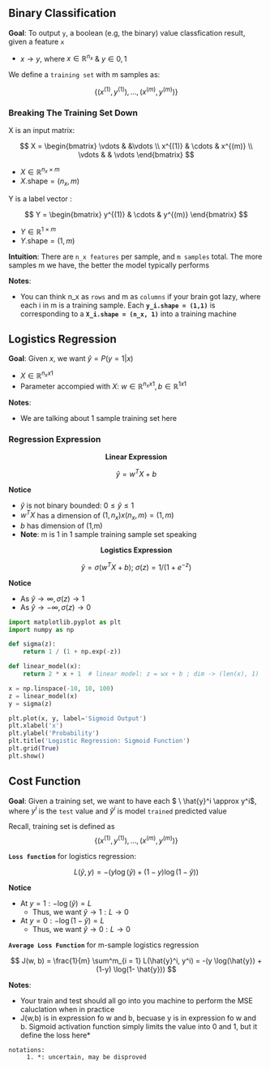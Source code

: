 ## Binary Classification
**Goal**: To output `y`, a boolean (e.g, the binary) value classfication result, given a feature  `x`
- $x \rightarrow y,$ where  $x \in \mathbb{R}^{n_x}$ & $y \in {0,1}$

We define a `training set` with m samples as:

$$
\{(x^{(1)}, y^{(1)}), \dots, (x^{(m)}, y^{(m)})\}
$$
### Breaking The Training Set Down
X is an input matrix:

$$
X = \begin{bmatrix}
\vdots  &         &\vdots \\
x^{(1)} & \cdots  & x^{(m)} \\
\vdots  &         & \vdots
\end{bmatrix}
$$ 
- $X \in \mathbb{R}^{n_x \times m}$
- $X.\text{shape} = (n_x, m)$

Y is a label vector :

$$
Y = \begin{bmatrix}
y^{(1)} & \cdots & y^{(m)}
\end{bmatrix}
$$

- $Y \in \mathbb{R}^{1 \times m}$
- $Y.\text{shape} = (1, m)$

**Intuition**: There are `n_x features` per sample, and  `m samples` total. The more samples m we have, the better the model typically performs


**Notes**:
- You can think n_x as `rows` and m as `columns` if your brain got lazy, where each i in m is a training sample. Each **`y_i.shape = (1,1)`** is corresponding to a **`X_i.shape = (n_x, 1)`** into a training machine

## Logistics Regression
**Goal**: Given $x$, we want $\hat{y} = P(y = 1 | x)$
- $X \in \mathbb{R}^{n_x x 1}$
- Parameter accompied with $X$: $w \in \mathbb{R}^{n_x x 1}, b \in \mathbb{R}^{1 x 1}$

**Notes**:
- We are talking about 1 sample training set here

### Regression Expression

<p align="center"><strong>Linear Expression</strong></p>

$$\hat{y} = w^T X + b$$

**Notice**
- $\hat{y}$ is not binary bounded: $0 \leq \hat{y} \leq 1$
- $w^TX$ has a dimension of $(1, n_x) x (n_x, m) = (1, m)$
- $b$ has dimension of (1,m)
- **Note**: m is 1 in 1 sample training sample set speaking

<p align="center"><strong>Logistics Expression</strong></p>

$$\hat{y} = \sigma(w^T X + b);\ \sigma(z) = 1/ (1 + e^{-z})$$

**Notice**
- As $\hat{y} \rightarrow \infty, \sigma(z) \rightarrow 1$
- As $\hat{y} \rightarrow -\infty, \sigma(z) \rightarrow 0$


```python
import matplotlib.pyplot as plt
import numpy as np

def sigma(z):
    return 1 / (1 + np.exp(-z))

def linear_model(x):
    return 2 * x + 1  # linear model: z = wx + b ; dim -> (len(x), 1)

x = np.linspace(-10, 10, 100)
z = linear_model(x)
y = sigma(z)

plt.plot(x, y, label='Sigmoid Output')
plt.xlabel('x')
plt.ylabel('Probability')
plt.title('Logistic Regression: Sigmoid Function')
plt.grid(True)
plt.show()
```

## Cost Function

**Goal**: Given a training set, we want to have each $ \ \hat{y}^i \approx y^i$, where $y^i$ is the `test` value  and $\hat{y}^i$ is model `trained` predicted value

Recall, training set is defined as 
$$
\{(x^{(1)}, y^{(1)}), \dots, (x^{(m)}, y^{(m)})\}
$$

**`Loss function`** for logistics regression: 

$$
 L(\hat{y}, y) = -(y \log(\hat{y}) + (1-y) \log(1- \hat{y}))
$$

**Notice**
- At $y = 1: - \log(\hat{y}) = L$
  - Thus, we want $\hat{y} \rightarrow 1: L \rightarrow 0$
- At $y = 0: - \log(1- \hat{y}) = L$
  - Thus, we want $\hat{y} \rightarrow 0: L \rightarrow 0$



**`Average Loss Function`** for m-sample logistics regression

$$
 J(w, b) = \frac{1}{m} \sum^m_{i = 1} L(\hat{y}^i, y^i) = -(y \log(\hat{y}) + (1-y) \log(1- \hat{y}))
$$

**Notes**:
- Your train and test should all go into you machine to perform the MSE caluclation when in practice
- J(w,b) is in expression fo w and b, becuase y is in expression fo w and b. Sigmoid activation function simply limits the value into 0 and 1, but it define the loss here*

```
notations:
     1. *: uncertain, may be disproved

```
